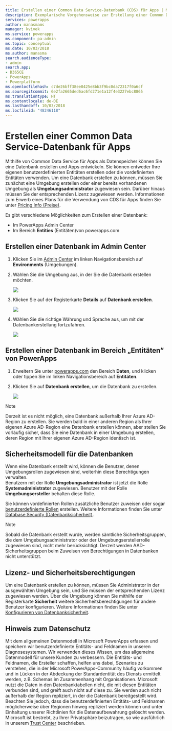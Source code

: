 ```yaml
---
title: Erstellen einer Common Data Service-Datenbank (CDS) für Apps | Microsoft-Dokumentation
description: Exemplarische Vorgehensweise zur Erstellung einer Common Data Service-Datenbank (CDS) für Apps
services: powerapps
author: manasmams
manager: kvivek
ms.service: powerapps
ms.component: pa-admin
ms.topic: conceptual
ms.date: 10/03/2018
ms.author: manasma
search.audienceType:
- admin
search.app:
- D365CE
- PowerApps
- Powerplatform
ms.openlocfilehash: c7de26bff38ee0425e8bb3f9bc0da72317f0a6cf
ms.sourcegitcommit: 6e2fa2665ded6ac6fd271e1a12f4e3227ebc8865
ms.translationtype: HT
ms.contentlocale: de-DE
ms.lasthandoff: 10/03/2018
ms.locfileid: "48246118"
---
```

# <a name="create-a-common-data-service-for-apps-database"></a>Erstellen einer Common Data Service-Datenbank für Apps
Mithilfe von Common Data Service für Apps als Datenspeicher können Sie eine Datenbank erstellen und Apps entwickeln. Sie können entweder Ihre eigenen benutzerdefinierten Entitäten erstellen oder die vordefinierten Entitäten verwenden. Um eine Datenbank erstellen zu können, müssen Sie zunächst eine Umgebung erstellen oder einer bereits vorhandenen Umgebung als **Umgebungsadministrator** zugewiesen sein. Darüber hinaus müssen Sie der entsprechenden Lizenz zugewiesen werden. Informationen zum Erwerb eines Plans für die Verwendung von CDS für Apps finden Sie unter [Pricing Info (Preise)](pricing-billing-skus.md).

Es gibt verschiedene Möglichkeiten zum Erstellen einer Datenbank:

* Im PowerApps Admin Center
* Im Bereich **Entities** (Entitäten)von powerapps.com

## <a name="create-a-database-in-the-admin-center"></a>Erstellen einer Datenbank im Admin Center
1. Klicken Sie im [Admin Center](https://admin.powerapps.com) im linken Navigationsbereich auf **Environments** (Umgebungen).
    
2. Wählen Sie die Umgebung aus, in der Sie die Datenbank erstellen möchten.
    
    ![](./media/create-database/environment-list-new.png)

3. Klicken Sie auf der Registerkarte **Details** auf **Datenbank erstellen**. 
    
    ![](./media/create-database/Create-DB-From-Details.png)

4. Wählen Sie die richtige Währung und Sprache aus, um mit der Datenbankerstellung fortzufahren. 
    
    ![](./media/create-database/DB-Choose-options.png)



## <a name="create-a-database-in-the-entities-pane-of-powerapps"></a>Erstellen einer Datenbank im Bereich „Entitäten“ von PowerApps
1. Erweitern Sie unter [powerapps.com](https://web.powerapps.com/?utm_source=padocs&utm_medium=linkinadoc&utm_campaign=referralsfromdoc) den Bereich **Daten**, und klicken oder tippen Sie im linken Navigationsbereich auf **Entitäten**.

2. Klicken Sie auf **Datenbank erstellen**, um die Datenbank zu erstellen.

    ![](./media/create-database/Create-DB-From-Entities.png)

> [!NOTE]
> Derzeit ist es nicht möglich, eine Datenbank außerhalb Ihrer Azure AD-Region zu erstellen. Sie werden bald in einer anderen Region als Ihrer eigenen Azure AD-Region eine Datenbank erstellen können, aber stellen Sie vorläufig sicher, dass Sie eine Datenbank in einer Umgebung erstellen, deren Region mit Ihrer eigenen Azure AD-Region identisch ist.

## <a name="security-model-for-the-databases"></a>Sicherheitsmodell für die Datenbanken
Wenn eine Datenbank erstellt wird, können die Benutzer, denen Umgebungsrollen zugewiesen sind, weiterhin diese Berechtigungen verwalten.  
    Benutzern mit der Rolle **Umgebungsadministrator** ist jetzt die Rolle **Systemadministrator** zugewiesen. Benutzer mit der Rolle **Umgebungsersteller** behalten diese Rolle.

Sie können vordefinierten Rollen zusätzliche Benutzer zuweisen oder sogar [benutzerdefinierte Rollen][1] erstellen. Weitere Informationen finden Sie unter [Database Security (Datenbanksicherheit)](database-security.md).

> [!NOTE]
> Sobald die Datenbank erstellt wurde, werden sämtliche Sicherheitsgruppen, die dem Umgebungsadministrator oder der Umgebungserstellerrolle zugewiesen sind, nicht mehr berücksichtigt. Derzeit werden AAD-Sicherheitsgruppen beim Zuweisen von Berechtigungen in Datenbanken nicht unterstützt.


## <a name="license-and-security-permissions"></a>Lizenz- und Sicherheitsberechtigungen
Um eine Datenbank erstellen zu können, müssen Sie Administrator in der ausgewählten Umgebung sein, und Sie müssen der entsprechenden Lizenz zugewiesen werden. Über die Umgebung können Sie mithilfe der Registerkarte **Sicherheit** weitere Sicherheitsberechtigungen für andere Benutzer konfigurieren. Weitere Informationen finden Sie unter [Konfigurieren von Datenbanksicherheit](database-security.md).

## <a name="privacy-notice"></a>Hinweis zum Datenschutz
Mit dem allgemeinen Datenmodell in Microsoft PowerApps erfassen und speichern wir benutzerdefinierte Entitäts- und Feldnamen in unseren Diagnosesystemen.  Wir verwenden dieses Wissen, um das allgemeine Datenmodell für unsere Kunden zu verbessern. Die Entitäts- und Feldnamen, die Ersteller schaffen, helfen uns dabei, Szenarios zu verstehen, die in der Microsoft PowerApps-Community häufig vorkommen und in Lücken in der Abdeckung der Standardentität des Diensts ermittelt werden, z.B. Schemas im Zusammenhang mit Organisationen. Microsoft nutzt die Daten in den Datenbanktabellen nicht, die mit diesen Entitäten verbunden sind, und greift auch nicht auf diese zu. Sie werden auch nicht außerhalb der Region repliziert, in der die Datenbank bereitgestellt wird. Beachten Sie jedoch, dass die benutzerdefinierten Entitäts- und Feldnamen möglicherweise über Regionen hinweg repliziert werden können und unter Einhaltung unserer Richtlinien für die Datenaufbewahrung gelöscht werden. Microsoft ist bestrebt, zu Ihrer Privatsphäre beizutragen, so wie ausführlich in unserem [Trust Center](https://www.microsoft.com/trustcenter/Privacy/default.aspx) beschrieben.


<!--Reference links in article-->
[1]: https://technet.microsoft.com/library/dn531130.aspx
